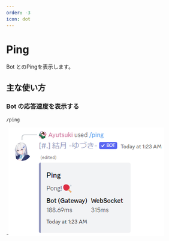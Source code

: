 ```yaml
---
order: -3
icon: dot
---
```


# Ping
Bot とのPingを表示します。

## 主な使い方
### Bot の応答速度を表示する

``` コマンドの実行例
/ping
```

-![応答例](default-response.png)
